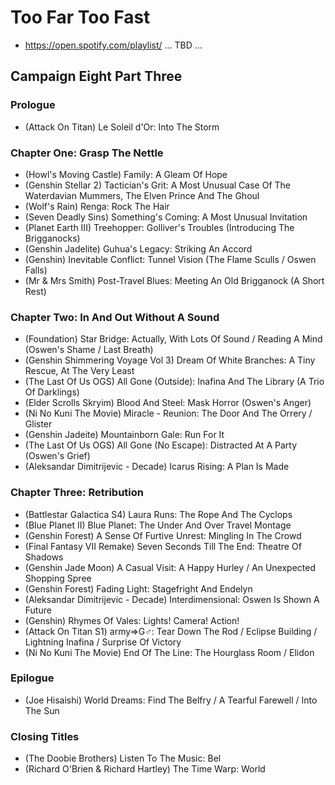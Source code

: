 # Too Far Too Fast

* https://open.spotify.com/playlist/ ... TBD ...

## Campaign Eight Part Three
### Prologue

* (Attack On Titan) Le Soleil d'Or: Into The Storm

### Chapter One: Grasp The Nettle

* (Howl's Moving Castle) Family: A Gleam Of Hope
* (Genshin Stellar 2) Tactician's Grit: A Most Unusual Case Of The Waterdavian Mummers, The Elven Prince And The Ghoul
* (Wolf's Rain) Renga: Rock The Hair
* (Seven Deadly Sins) Something's Coming: A Most Unusual Invitation
* (Planet Earth III) Treehopper: Golliver's Troubles (Introducing The Brigganocks)
* (Genshin Jadelite) Guhua's Legacy: Striking An Accord
* (Genshin) Inevitable Conflict: Tunnel Vision (The Flame Sculls / Oswen Falls)
* (Mr & Mrs Smith) Post-Travel Blues: Meeting An Old Brigganock (A Short Rest)

### Chapter Two: In And Out Without A Sound

* (Foundation) Star Bridge: Actually, With Lots Of Sound / Reading A Mind (Oswen's Shame / Last Breath)
* (Genshin Shimmering Voyage Vol 3) Dream Of White Branches: A Tiny Rescue, At The Very Least
* (The Last Of Us OGS) All Gone (Outside): Inafina And The Library (A Trio Of Darklings)
* (Elder Scrolls Skryim) Blood And Steel: Mask Horror (Oswen's Anger)
* (Ni No Kuni The Movie) Miracle - Reunion: The Door And The Orrery / Glister
* (Genshin Jadeite) Mountainborn Gale: Run For It
* (The Last Of Us OGS) All Gone (No Escape): Distracted At A Party (Oswen's Grief)
* (Aleksandar Dimitrijevic - Decade) Icarus Rising: A Plan Is Made

### Chapter Three: Retribution

* (Battlestar Galactica S4) Laura Runs: The Rope And The Cyclops
* (Blue Planet II) Blue Planet: The Under And Over Travel Montage
* (Genshin Forest) A Sense Of Furtive Unrest: Mingling In The Crowd
* (Final Fantasy VII Remake) Seven Seconds Till The End: Theatre Of Shadows
* (Genshin Jade Moon) A Casual Visit: A Happy Hurley / An Unexpected Shopping Spree
* (Genshin Forest) Fading Light: Stagefright And Endelyn
* (Aleksandar Dimitrijevic - Decade) Interdimensional: Oswen Is Shown A Future
* (Genshin) Rhymes Of Vales: Lights! Camera! Action!
* (Attack On Titan S1) army⇒G♂: Tear Down The Rod / Eclipse Building / Lightning Inafina / Surprise Of Victory
* (Ni No Kuni The Movie) End Of The Line: The Hourglass Room / Elidon

### Epilogue

* (Joe Hisaishi) World Dreams: Find The Belfry / A Tearful Farewell / Into The Sun

### Closing Titles

* (The Doobie Brothers) Listen To The Music: Bel
* (Richard O'Brien & Richard Hartley) The Time Warp: World